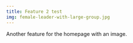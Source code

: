 ```yaml
---
title: Feature 2 test
img: female-leader-with-large-group.jpg
---
```

Another feature for the homepage with an image.
